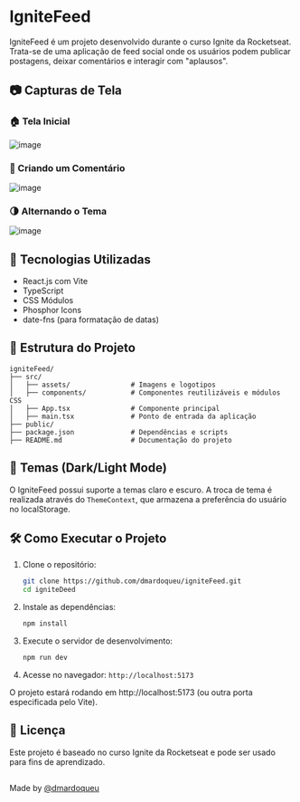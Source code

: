 # IgniteFeed

IgniteFeed é um projeto desenvolvido durante o curso Ignite da Rocketseat. Trata-se de uma aplicação de feed social onde os usuários podem publicar postagens, deixar comentários e interagir com "aplausos".

## 📷 Capturas de Tela

### 🏠 Tela Inicial
![image](https://github.com/user-attachments/assets/e7d0820d-88a4-4e90-af47-988d5e0635b2)


### 📝 Criando um Comentário
![image](https://github.com/user-attachments/assets/1f05eee1-fc19-4742-ad64-3ebdc1cd062f)


### 🌗 Alternando o Tema
![image](https://github.com/user-attachments/assets/11af48c1-1c65-4a02-a6cc-94f9bb4edc8a)


## 🚀 Tecnologias Utilizadas

- React.js com Vite
- TypeScript
- CSS Módulos
- Phosphor Icons
- date-fns (para formatação de datas)

## 📂 Estrutura do Projeto

```
igniteFeed/
├── src/
│   ├── assets/               # Imagens e logotipos
│   ├── components/           # Componentes reutilizáveis e módulos CSS
│   ├── App.tsx               # Componente principal
│   ├── main.tsx              # Ponto de entrada da aplicação
├── public/
├── package.json              # Dependências e scripts
├── README.md                 # Documentação do projeto
```

## 🎨 Temas (Dark/Light Mode)

O IgniteFeed possui suporte a temas claro e escuro. A troca de tema é realizada através do `ThemeContext`, que armazena a preferência do usuário no localStorage.

## 🛠️ Como Executar o Projeto

1. Clone o repositório:
   ```bash
   git clone https://github.com/dmardoqueu/igniteFeed.git
   cd igniteDeed
   ```
2. Instale as dependências:
   ```bash
   npm install
   ```
3. Execute o servidor de desenvolvimento:
   ```bash
   npm run dev
   ```
4. Acesse no navegador: `http://localhost:5173`

O projeto estará rodando em http://localhost:5173 (ou outra porta especificada pelo Vite).

## 📜 Licença

Este projeto é baseado no curso Ignite da Rocketseat e pode ser usado para fins de aprendizado.

##

Made by [@dmardoqueu](github.com/dmardoqueu)

